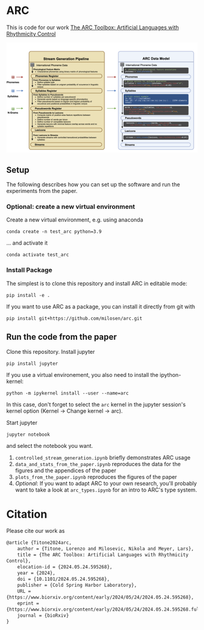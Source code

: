 # ARC
This is code for our work [The ARC Toolbox: Artificial Languages with Rhythmicity Control](https://doi.org/10.1101/2024.05.24.595268)

![ARC Flowchart](ARC_Flowchart.png)

## Setup
The following describes how you can set up the software and run the experiments from the paper.

### Optional: create a new virtual environment
Create a new virtual environment, e.g. using anaconda
```shell
conda create -n test_arc python=3.9
```
... and activate it 
```shell
conda activate test_arc
```

### Install Package
The simplest is to clone this repository and install ARC in editable mode:
```shell
pip install -e .
```

If you want to use ARC as a package, you can install it directly from git with
```shell
pip install git+https://github.com/milosen/arc.git
```

## Run the code from the paper

Clone this repository. Install jupyter
```shell
pip install jupyter
```
If you use a virtual environement, you also need to install the ipython-kernel:
```shell
python -m ipykernel install --user --name=arc
```
In this case, don't forget to select the `arc` kernel in the jupyter session's kernel option (Kernel -> Change kernel -> arc).

Start jupyter
```shell
jupyter notebook
```
and select the notebook you want. 

1.  `controlled_stream_generation.ipynb` briefly demonstrates ARC usage
2.  `data_and_stats_from_the_paper.ipynb` reproduces the data for the figures and the appendices of the paper
3.  `plots_from_the_paper.ipynb` reproduces the figures of the paper
4.  *Optional*: If you want to adapt ARC to your own research, you'll probably want to take a look at `arc_types.ipynb` for an intro to ARC's type system.

# Citation
Please cite our work as
```
@article {Titone2024arc,
	author = {Titone, Lorenzo and Milosevic, Nikola and Meyer, Lars},
	title = {The ARC Toolbox: Artificial Languages with Rhythmicity Control},
	elocation-id = {2024.05.24.595268},
	year = {2024},
	doi = {10.1101/2024.05.24.595268},
	publisher = {Cold Spring Harbor Laboratory},
	URL = {https://www.biorxiv.org/content/early/2024/05/24/2024.05.24.595268},
	eprint = {https://www.biorxiv.org/content/early/2024/05/24/2024.05.24.595268.full.pdf},
	journal = {bioRxiv}
}
```